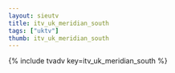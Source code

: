 ```yaml
--- 
layout: sieutv
title: itv_uk_meridian_south
tags: ["uktv"]
thumb: itv_uk_meridian_south
---
```

{% include tvadv key=itv_uk_meridian_south %}
